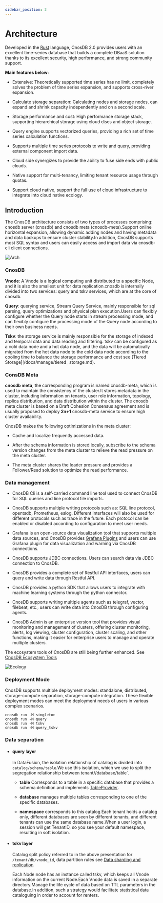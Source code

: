 ```yaml
---
sidebar_position: 2
---
```


# Architecture

Developed in the [Rust](https://www.rust-lang.org/) language, CnosDB 2.0 provides users with an excellent time-series database that builds a complete DBaaS solution thanks to its excellent security, high performance, and strong community support.

**Main features below:**

- Extensive: Theoretically supported time series has no limit, completely solves the problem of time series expansion, and supports cross-river expansion.

- Calculate storage separation: Calculating nodes and storage nodes, can expand and shrink capacity independently and on a second scale.

- Storage performance and cost: High performance storage stack, supporting hierarchical storage using cloud discs and object storage.

- Query engine supports vectorized queries, providing a rich set of time series calculation functions.

- Supports multiple time series protocols to write and query, providing external component import data.

- Cloud side synergizes to provide the ability to fuse side ends with public clouds.

- Native support for multi-tenancy, limiting tenant resource usage through quotas.

- Support cloud native, support the full use of cloud infrastructure to integrate into cloud native ecology.

## Introduction

The CnosDB architecture consists of two types of processes comprising: cnosdb server (cnosdb) and cnosdb meta (cnosdb-meta).Support online horizontal expansion, allowing dynamic adding nodes and having metadata and data backups to ensure cluster stability.In addition, CnosDB supports most SQL syntax and users can easily access and import data via cnosdb-cli client connections.

![Arch](/img/arch.png)

### CnosDB

**Vnode**: A Vnode is a logical computing unit distributed to a specific Node, and it is also the smallest unit for data replication.cnosdb is internally divided into two services: query and tskv services, which are at the core of cnosdb.

**Query**: querying service, Stream Query Service, mainly responsible for sql parsing, query optimizations and physical plan execution.Users can flexibly configure whether the Query node starts in stream processing mode, and can flexibly configure the processing mode of the Query node according to their own business needs.

**Tskv**: the storage service is mainly responsible for the storage of indexed and temporal data and data reading and filtering. tskv can be configured as a cold data node and a hot data node, and the data will be automatically migrated from the hot data node to the cold data node according to the cooling time to balance the storage performance and cost see [Tiered Storage](/docs/manage/tiered_ storage.md).

### ConsDB Meta

**cnosdb meta**, the corresponding program is named  cnosdb-meta, which is used to maintain the consistency of the cluster.It stores metadata in the cluster, including information on tenants, user role information, topology, replica distribution, and data distribution within the cluster.
The cnosdb meta cluster is based on a Draft Cohesion Consensus agreement and is usually proposed to deploy **2n+1** cnosdb-meta service to ensure high cluster availability.

CnosDB makes the following optimizations in the meta cluster:

- Cache and localize frequently accessed data.

- After the schema information is stored locally, subscribe to the schema version changes from the meta cluster to relieve the read pressure on the meta cluster.

- The meta cluster shares the leader pressure and provides a Follower/Read solution to optimize the read performance.

### Data management

- CnosDB Cli is a self-carried command line tool used to connect CnosDB for SQL queries and line protocol file imports.

- CnosDB supports multiple writing protocols such as: SQL line protocol, opentsdb, Prometheus, eslog. Different interfaces will also be used for different protocols such as trace in the future. Each protocol can be enabled or disabled according to configuration to meet user needs.

- Grafana is an open-source data visualization tool that supports multiple data sources, and CnosDB provides [Grafana Plugins](https://grafana.com/grafana/plugins/cnosdb-database) and users can use Grafana plugin for data visualization and warning via CnosDB connections.

- CnosDB supports JDBC connections. Users can search data via JDBC connection to CnosDB.

- CnosDB provides a complete set of Restful API interfaces, users can query and write data through Restful API.

- CnosDB provides a python SDK that allows users to integrate with machine learning systems through the python connector.

- CnosDB supports writing multiple agents such as telegraf, vector, filebeat, etc., users can write data into CnosDB through configuring agents.

- CnosDB Admin is an enterprise version tool that provides visual monitoring and management of clusters, offering cluster monitoring, alerts, log viewing, cluster configuration, cluster scaling, and other functions, making it easier for enterprise users to manage and operate multiple clusters.

The ecosystem tools of CnosDB are still being further enhanced. See [CnosDB Ecosystem Tools](/docs/reference/tools.md)

![Ecology](/img/app_arch.png)

### Deployment Mode

CnosDB supports multiple deployment modes: standalone, distributed, storage-compute separation, storage-compute integration. These flexible deployment modes can meet the deployment needs of users in various complex scenarios.

```
cnosdb run -M singleton
cnosdb run -M query
cnosdb run -M tskv
cnosdb run -M query_tskv
```

### Data separation

- #### query layer

  In DataFusion, the isolation relationship of catalog is divided into `catalog/schema/table`.We use this isolation, which we use to split the segregation relationship between tenant/<namespace>/database/table\`.

  - **table** Corresponds to a table in a specific database that provides a schema definition and implements [TableProvider](https://datafusion.apache.org/library-user-guide/custom-table-provider.html).

  - **database** manages multiple tables corresponding to one of the specific databases.

  - **namespace** corresponds to this catalog.Each tenant holds a catalog only, different databases are seen by different tenants, and different tenants can use the same database name.When a user login, a session will get TenantID, so you see your default namespace, resulting in soft isolation.

- #### tskv layer

  Catalog split policy referred to in the above presentation for `/tenant/db/vnode_id`, data partition rules see [Data sharding and replication](./replica)

  Each Node node has an instance called tskv, which keeps all Vnode information on the current Node.Each Vnode data is saved in a separate directory.Manage the life cycle of data based on TTL parameters in the database.In addition, such a strategy would facilitate statistical data cataloguing in order to account for renters.
